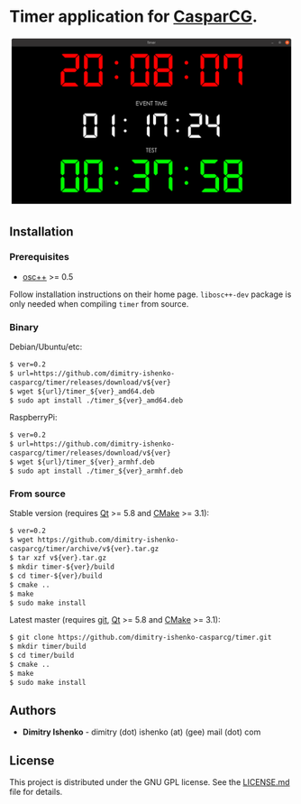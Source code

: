# Timer application for [CasparCG](https://github.com/CasparCG).

![screenshot](screenshot.png)

## Installation

### Prerequisites

* [osc++](https://github.com/dimitry-ishenko-casparcg/osc) >= 0.5

Follow installation instructions on their home page. `libosc++-dev` package is only needed when compiling `timer` from source.

### Binary

Debian/Ubuntu/etc:

```console
$ ver=0.2
$ url=https://github.com/dimitry-ishenko-casparcg/timer/releases/download/v${ver}
$ wget ${url}/timer_${ver}_amd64.deb
$ sudo apt install ./timer_${ver}_amd64.deb
```

RaspberryPi:

```console
$ ver=0.2
$ url=https://github.com/dimitry-ishenko-casparcg/timer/releases/download/v${ver}
$ wget ${url}/timer_${ver}_armhf.deb
$ sudo apt install ./timer_${ver}_armhf.deb
```

### From source

Stable version (requires [Qt](https://www.qt.io/) >= 5.8 and [CMake](https://cmake.org/) >= 3.1):

```console
$ ver=0.2
$ wget https://github.com/dimitry-ishenko-casparcg/timer/archive/v${ver}.tar.gz
$ tar xzf v${ver}.tar.gz
$ mkdir timer-${ver}/build
$ cd timer-${ver}/build
$ cmake ..
$ make
$ sudo make install
```

Latest master (requires [git](https://git-scm.com/), [Qt](https://www.qt.io/) >= 5.8 and [CMake](https://cmake.org/) >= 3.1):

```console
$ git clone https://github.com/dimitry-ishenko-casparcg/timer.git
$ mkdir timer/build
$ cd timer/build
$ cmake ..
$ make
$ sudo make install
```

## Authors

* **Dimitry Ishenko** - dimitry (dot) ishenko (at) (gee) mail (dot) com

## License

This project is distributed under the GNU GPL license. See the
[LICENSE.md](LICENSE.md) file for details.
